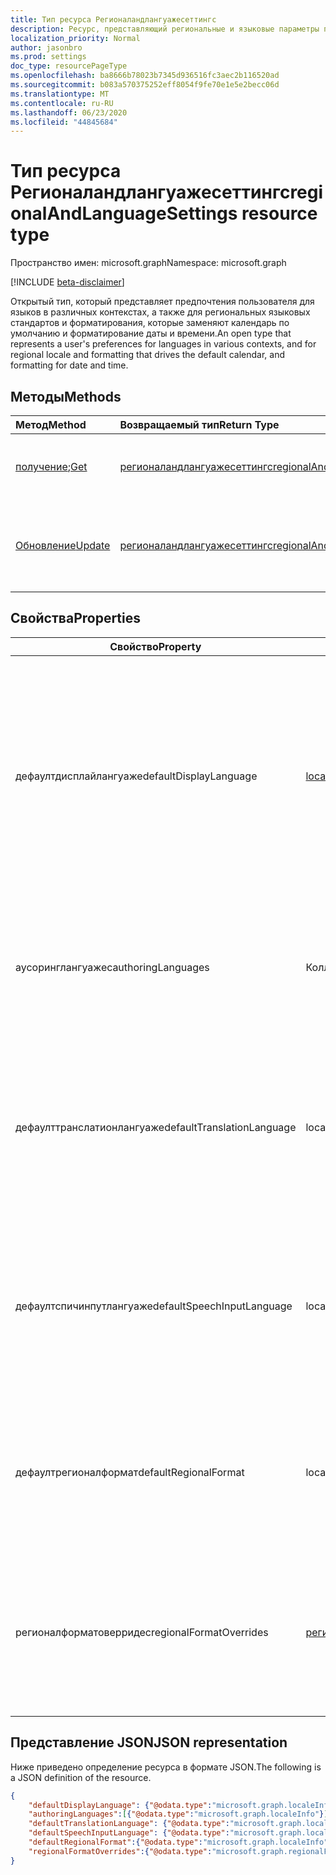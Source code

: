 ```yaml
---
title: Тип ресурса Регионаландлангуажесеттингс
description: Ресурс, представляющий региональные и языковые параметры пользователей
localization_priority: Normal
author: jasonbro
ms.prod: settings
doc_type: resourcePageType
ms.openlocfilehash: ba8666b78023b7345d936516fc3aec2b116520ad
ms.sourcegitcommit: b083a570375252eff8054f9fe70e1e5e2becc06d
ms.translationtype: MT
ms.contentlocale: ru-RU
ms.lasthandoff: 06/23/2020
ms.locfileid: "44845684"
---
```

# <a name="regionalandlanguagesettings-resource-type"></a><span data-ttu-id="71eb4-103">Тип ресурса Регионаландлангуажесеттингс</span><span class="sxs-lookup"><span data-stu-id="71eb4-103">regionalAndLanguageSettings resource type</span></span>

<span data-ttu-id="71eb4-104">Пространство имен: microsoft.graph</span><span class="sxs-lookup"><span data-stu-id="71eb4-104">Namespace: microsoft.graph</span></span>

[!INCLUDE [beta-disclaimer](../../includes/beta-disclaimer.md)]

<span data-ttu-id="71eb4-105">Открытый тип, который представляет предпочтения пользователя для языков в различных контекстах, а также для региональных языковых стандартов и форматирования, которые заменяют календарь по умолчанию и форматирование даты и времени.</span><span class="sxs-lookup"><span data-stu-id="71eb4-105">An open type that represents a user's preferences for languages in various contexts, and for regional locale and formatting that drives the default calendar, and formatting for date and time.</span></span>

## <a name="methods"></a><span data-ttu-id="71eb4-106">Методы</span><span class="sxs-lookup"><span data-stu-id="71eb4-106">Methods</span></span>

| <span data-ttu-id="71eb4-107">Метод</span><span class="sxs-lookup"><span data-stu-id="71eb4-107">Method</span></span>                                                 | <span data-ttu-id="71eb4-108">Возвращаемый тип</span><span class="sxs-lookup"><span data-stu-id="71eb4-108">Return Type</span></span>                                                   | <span data-ttu-id="71eb4-109">Описание</span><span class="sxs-lookup"><span data-stu-id="71eb4-109">Description</span></span>                                                                                        |
|:-------------------------------------------------------|:--------------------------------------------------------------|:---------------------------------------------------------------------------------------------------|
| <span data-ttu-id="71eb4-110">[получение](../api/regionalAndLanguageSettings-get.md);</span><span class="sxs-lookup"><span data-stu-id="71eb4-110">[Get](../api/regionalAndLanguageSettings-get.md)</span></span>       | [<span data-ttu-id="71eb4-111">регионаландлангуажесеттингс</span><span class="sxs-lookup"><span data-stu-id="71eb4-111">regionalAndLanguageSettings</span></span>](regionalAndLanguageSettings.md) | <span data-ttu-id="71eb4-112">Чтение свойств объекта **регионаландлангуажесеттингс** .</span><span class="sxs-lookup"><span data-stu-id="71eb4-112">Read properties of a **regionalAndLanguageSettings** object.</span></span>                                       |
| [<span data-ttu-id="71eb4-113">Обновление</span><span class="sxs-lookup"><span data-stu-id="71eb4-113">Update</span></span>](../api/regionalandlanguagesettings-update.md) | [<span data-ttu-id="71eb4-114">регионаландлангуажесеттингс</span><span class="sxs-lookup"><span data-stu-id="71eb4-114">regionalAndLanguageSettings</span></span>](regionalAndLanguageSettings.md) | <span data-ttu-id="71eb4-115">Обновление всех или подмножества свойств объекта **регионаландлангуажесеттингс** для пользователя.</span><span class="sxs-lookup"><span data-stu-id="71eb4-115">Update all or a subset of the properties of the **regionalAndLanguageSettings** object for a user.</span></span> |

## <a name="properties"></a><span data-ttu-id="71eb4-116">Свойства</span><span class="sxs-lookup"><span data-stu-id="71eb4-116">Properties</span></span>
| <span data-ttu-id="71eb4-117">Свойство</span><span class="sxs-lookup"><span data-stu-id="71eb4-117">Property</span></span>                   | <span data-ttu-id="71eb4-118">Тип</span><span class="sxs-lookup"><span data-stu-id="71eb4-118">Type</span></span>                                                  | <span data-ttu-id="71eb4-119">Описание</span><span class="sxs-lookup"><span data-stu-id="71eb4-119">Description</span></span>                                                                                                                                                         |
|----------------------------|-------------------------------------------------------|---------------------------------------------------------------------------------------------------------------------------------------------------------------------|
| <span data-ttu-id="71eb4-120">дефаултдисплайлангуаже</span><span class="sxs-lookup"><span data-stu-id="71eb4-120">defaultDisplayLanguage</span></span>     | [<span data-ttu-id="71eb4-121">localeInfo</span><span class="sxs-lookup"><span data-stu-id="71eb4-121">localeInfo</span></span>](localeinfo.md)                           | <span data-ttu-id="71eb4-122">Предпочтительный язык пользовательского интерфейса пользователя (меню, кнопки, ленты, предупреждающие сообщения) для веб-приложений Майкрософт.</span><span class="sxs-lookup"><span data-stu-id="71eb4-122">The  user's preferred user interface language (menus, buttons, ribbons, warning messages) for Microsoft web applications.</span></span><br><br><span data-ttu-id="71eb4-123">Возвращается по умолчанию.</span><span class="sxs-lookup"><span data-stu-id="71eb4-123">Returned by default.</span></span> <span data-ttu-id="71eb4-124">Значение null не допускается.</span><span class="sxs-lookup"><span data-stu-id="71eb4-124">Not nullable.</span></span> |
| <span data-ttu-id="71eb4-125">аусоринглангуажес</span><span class="sxs-lookup"><span data-stu-id="71eb4-125">authoringLanguages</span></span>         | <span data-ttu-id="71eb4-126">Коллекция объектов localeInfo</span><span class="sxs-lookup"><span data-stu-id="71eb4-126">localeInfo collection</span></span>                                 | <span data-ttu-id="71eb4-127">Приоритетный список языков, в которых пользователь читает и авторы.</span><span class="sxs-lookup"><span data-stu-id="71eb4-127">Prioritized list of languages the user reads and authors in.</span></span><br><br><span data-ttu-id="71eb4-128">Возвращается по умолчанию.</span><span class="sxs-lookup"><span data-stu-id="71eb4-128">Returned by default.</span></span> <span data-ttu-id="71eb4-129">Значение null не допускается.</span><span class="sxs-lookup"><span data-stu-id="71eb4-129">Not nullable.</span></span>                                                              |
| <span data-ttu-id="71eb4-130">дефаулттранслатионлангуаже</span><span class="sxs-lookup"><span data-stu-id="71eb4-130">defaultTranslationLanguage</span></span> | <span data-ttu-id="71eb4-131">localeInfo</span><span class="sxs-lookup"><span data-stu-id="71eb4-131">localeInfo</span></span>                                            | <span data-ttu-id="71eb4-132">Язык, на который пользователь ожидает документы, сообщения электронной почты и сообщения, преобразованные в.</span><span class="sxs-lookup"><span data-stu-id="71eb4-132">The language a user expects to have documents, emails, and messages translated into.</span></span><br><br><span data-ttu-id="71eb4-133">Возвращается по умолчанию.</span><span class="sxs-lookup"><span data-stu-id="71eb4-133">Returned by default.</span></span>                                                    |
| <span data-ttu-id="71eb4-134">дефаултспичинпутлангуаже</span><span class="sxs-lookup"><span data-stu-id="71eb4-134">defaultSpeechInputLanguage</span></span> | <span data-ttu-id="71eb4-135">localeInfo</span><span class="sxs-lookup"><span data-stu-id="71eb4-135">localeInfo</span></span>                                            | <span data-ttu-id="71eb4-136">Язык, который пользователь должен использовать в качестве входных данных для сценариев преобразования текста в речь.</span><span class="sxs-lookup"><span data-stu-id="71eb4-136">The language a user expected to use as input for text to speech scenarios.</span></span><br><br><span data-ttu-id="71eb4-137">Возвращается по умолчанию.</span><span class="sxs-lookup"><span data-stu-id="71eb4-137">Returned by default.</span></span>                                                              |
| <span data-ttu-id="71eb4-138">дефаултрегионалформат</span><span class="sxs-lookup"><span data-stu-id="71eb4-138">defaultRegionalFormat</span></span>      | <span data-ttu-id="71eb4-139">localeInfo</span><span class="sxs-lookup"><span data-stu-id="71eb4-139">localeInfo</span></span>                                            | <span data-ttu-id="71eb4-140">Языковой стандарт, который управляет форматированием даты, времени и календаря по умолчанию.</span><span class="sxs-lookup"><span data-stu-id="71eb4-140">The locale that drives the default date, time, and calendar formatting.</span></span><br><br><span data-ttu-id="71eb4-141">Возвращается по умолчанию.</span><span class="sxs-lookup"><span data-stu-id="71eb4-141">Returned by default.</span></span>                                                                 |
| <span data-ttu-id="71eb4-142">регионалформатоверридес</span><span class="sxs-lookup"><span data-stu-id="71eb4-142">regionalFormatOverrides</span></span>    | [<span data-ttu-id="71eb4-143">регионалформатоверридес</span><span class="sxs-lookup"><span data-stu-id="71eb4-143">regionalFormatOverrides</span></span>](regionalformatoverrides.md) | <span data-ttu-id="71eb4-144">Позволяет пользователю переопределять свои Дефаултрегионалформат с использованием определенных форматов полей.</span><span class="sxs-lookup"><span data-stu-id="71eb4-144">Allows a user to override their defaultRegionalFormat with field specific formats.</span></span><br><br><span data-ttu-id="71eb4-145">Возвращается по умолчанию.</span><span class="sxs-lookup"><span data-stu-id="71eb4-145">Returned by default.</span></span>                                                      |

## <a name="json-representation"></a><span data-ttu-id="71eb4-146">Представление JSON</span><span class="sxs-lookup"><span data-stu-id="71eb4-146">JSON representation</span></span>

<span data-ttu-id="71eb4-147">Ниже приведено определение ресурса в формате JSON.</span><span class="sxs-lookup"><span data-stu-id="71eb4-147">The following is a JSON definition of the resource.</span></span>

<!--{
  "blockType": "resource",
  "@odata.type": "microsoft.graph.regionalAndLanguageSettings"
} -->

```json
{
    "defaultDisplayLanguage": {"@odata.type":"microsoft.graph.localeInfo"},
    "authoringLanguages":[{"@odata.type":"microsoft.graph.localeInfo"}] ,
    "defaultTranslationLanguage": {"@odata.type":"microsoft.graph.localeInfo"},
    "defaultSpeechInputLanguage": {"@odata.type":"microsoft.graph.localeInfo"},
    "defaultRegionalFormat":{"@odata.type":"microsoft.graph.localeInfo"} ,
    "regionalFormatOverrides":{"@odata.type":"microsoft.graph.regionalFormatOverrides"}
}
```
<!-- {
  "type": "#page.annotation",
  "description": "regionalAndLanguageSettings resource",
  "keywords": "",
  "section": "documentation",
  "tocPath": ""
}-->
